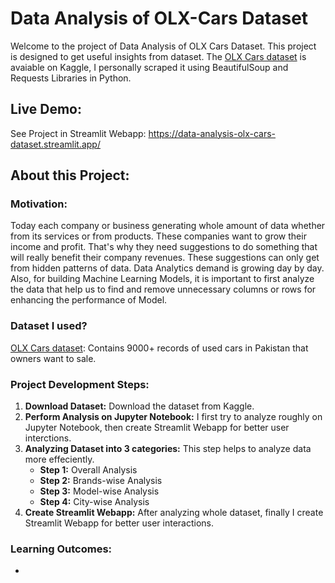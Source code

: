 # Data Analysis of OLX-Cars Dataset

Welcome to the project of Data Analysis of OLX Cars Dataset. This project is designed to get useful insights from dataset. The [OLX Cars dataset](https://www.kaggle.com/datasets/abdullahkhanuet22/olx-cars-dataset) is avaiable on Kaggle, I personally scraped it using BeautifulSoup and Requests Libraries in Python. 

## Live Demo:

See Project in Streamlit Webapp: https://data-analysis-olx-cars-dataset.streamlit.app/

## About this Project:

### Motivation:

Today each company or business generating whole amount of data whether from its services or from products. These companies want to grow their income and profit. That's why they need suggestions to do something that will really benefit their company revenues. These suggestions can only get from hidden patterns of data. Data Analytics demand is growing day by day. Also, for building Machine Learning Models, it is important to first analyze the data that help us to find and remove unnecessary columns or rows for enhancing the performance of Model.

### Dataset I used?

[OLX Cars dataset](https://www.kaggle.com/datasets/abdullahkhanuet22/olx-cars-dataset): Contains 9000+ records of used cars in Pakistan that owners want to sale.

### Project Development Steps:

1. **Download Dataset:** Download the dataset from Kaggle.
2. **Perform Analysis on Jupyter Notebook:** I first try to analyze roughly on Jupyter Notebook, then create Streamlit Webapp for better user interctions.
3. **Analyzing Dataset into 3 categories:** This step helps to analyze data more effeciently.
   - **Step 1:** Overall Analysis
   - **Step 2:** Brands-wise Analysis
   - **Step 3:** Model-wise Analysis
   - **Step 4:** City-wise Analysis
4. **Create Streamlit Webapp:** After analyzing whole dataset, finally I create Streamlit Webapp for better user interactions.

### Learning Outcomes:

- 

